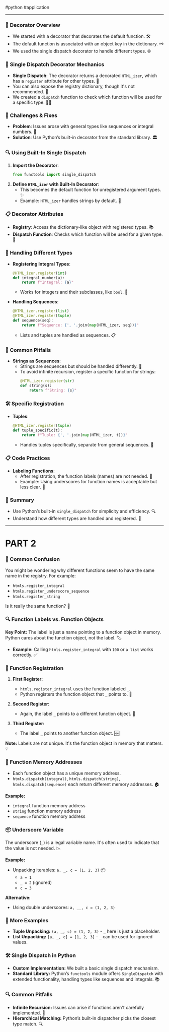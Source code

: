 #python #application 

---
### 🌟 **Decorator Overview**
- We started with a decorator that decorates the default function. 🛠️
- The default function is associated with an object key in the dictionary. 🗝️
- We used the single dispatch decorator to handle different types. 🌐

### 🔧 **Single Dispatch Decorator Mechanics**
- **Single Dispatch**: The decorator returns a decorated `HTML_izer`, which has a `register` attribute for other types. 📜
- You can also expose the registry dictionary, though it's not recommended. 🚫
- We created a `dispatch` function to check which function will be used for a specific type. 🕵️‍♂️

### 🚧 **Challenges & Fixes**
- **Problem**: Issues arose with general types like sequences or integral numbers. 🧩
- **Solution**: Use Python’s built-in decorator from the standard library. 🏛️

### 🔍 **Using Built-In Single Dispatch**
1. **Import the Decorator**:
   ```python
   from functools import single_dispatch
   ```
2. **Define `HTML_izer` with Built-In Decorator**:
   - This becomes the default function for unregistered argument types. ✨
   - Example: `HTML_izer` handles strings by default. 📜

### 📋 **Decorator Attributes**
- **Registry**: Access the dictionary-like object with registered types. 📚
- **Dispatch Function**: Checks which function will be used for a given type. 🔄

### 🧩 **Handling Different Types**
- **Registering Integral Types**:
  ```python
  @HTML_izer.register(int)
  def integral_number(a):
      return f"Integral: {a}"
  ```
  - Works for integers and their subclasses, like `bool`. 🔢

- **Handling Sequences**:
  ```python
  @HTML_izer.register(list)
  @HTML_izer.register(tuple)
  def sequence(seq):
      return f"Sequence: {', '.join(map(HTML_izer, seq))}"
  ```
  - Lists and tuples are handled as sequences. 📋

### 🚫 **Common Pitfalls**
- **Strings as Sequences**:
  - Strings are sequences but should be handled differently. 🔄
  - To avoid infinite recursion, register a specific function for strings:
    ```python
    @HTML_izer.register(str)
    def string(s):
        return f"String: {s}"
    ```

### 🛠️ **Specific Registration**
- **Tuples**:
  ```python
  @HTML_izer.register(tuple)
  def tuple_specific(t):
      return f"Tuple: {', '.join(map(HTML_izer, t))}"
  ```
  - Handles tuples specifically, separate from general sequences. 🧩

### 📋 **Code Practices**
- **Labeling Functions**:
  - After registration, the function labels (names) are not needed. 🎯
  - Example: Using underscores for function names is acceptable but less clear. 🚧

### 🔎 **Summary**
- Use Python’s built-in `single_dispatch` for simplicity and efficiency. 🔍
- Understand how different types are handled and registered. 📘


---
# PART 2

### 🤔 Common Confusion

You might be wondering why different functions seem to have the same name in the registry. For example:

- `htmls.register_integral`
- `htmls.register_underscore_sequence`
- `htmls.register_string`

Is it really the same function? 🤔

### 🔍 Function Labels vs. Function Objects

**Key Point:** The label is just a name pointing to a function object in memory. Python cares about the function object, not the label. 🏷️

- **Example:** Calling `htmls.register_integral` with `100` or `a list` works correctly. ✅

### 🔄 Function Registration

1. **First Register:**
   - `htmls.register_integral` uses the function labeled `_`.
   - Python registers the function object that `_` points to. 📝

2. **Second Register:**
   - Again, the label `_` points to a different function object. 🔄

3. **Third Register:**
   - The label `_` points to another function object. 🆕

**Note:** Labels are not unique. It's the function object in memory that matters. 💡

### 🧠 Function Memory Addresses

- Each function object has a unique memory address.
- `htmls.dispatch(integral)`, `htmls.dispatch(string)`, `htmls.dispatch(sequence)` each return different memory addresses. 🏠

**Example:**
- `integral` function memory address
- `string` function memory address
- `sequence` function memory address

### 📦 Underscore Variable

The underscore (`_`) is a legal variable name. It's often used to indicate that the value is not needed. 📉

**Example:**
- Unpacking iterables: `a, _, c = (1, 2, 3)` 📦
  - `a = 1`
  - `_ = 2` (ignored)
  - `c = 3`

**Alternative:**
- Using double underscores: `a, __, c = (1, 2, 3)` 

### 🔄 More Examples

- **Tuple Unpacking:** `(a, _, c) = (1, 2, 3)` - `_` here is just a placeholder. 
- **List Unpacking:** `[a, _, c] = [1, 2, 3]` - `_` can be used for ignored values.

### 🛠️ Single Dispatch in Python

- **Custom Implementation:** We built a basic single dispatch mechanism.
- **Standard Library:** Python’s `functools` module offers `SingleDispatch` with extended functionality, handling types like sequences and integrals. 📚

### 🔍 Common Pitfalls

- **Infinite Recursion:** Issues can arise if functions aren't carefully implemented. 🚫
- **Hierarchical Matching:** Python’s built-in dispatcher picks the closest type match. 🔍